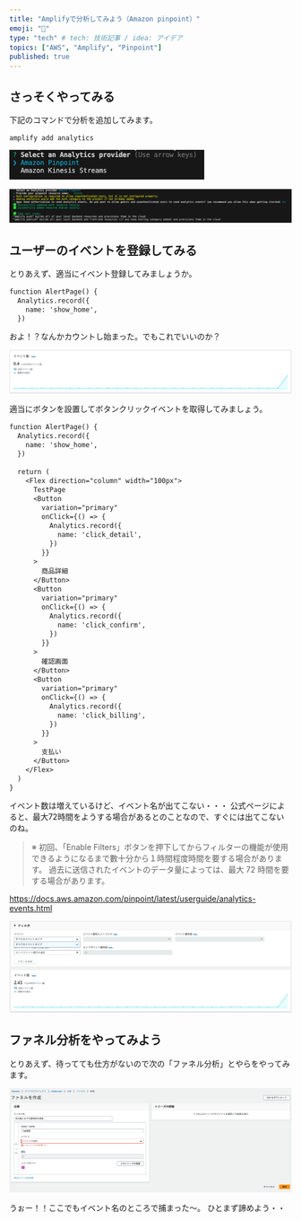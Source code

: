 ```yaml
---
title: "Amplifyで分析してみよう（Amazon pinpoint）"
emoji: "🐥"
type: "tech" # tech: 技術記事 / idea: アイデア
topics: ["AWS", "Amplify", "Pinpoint"]
published: true
---
```


## さっそくやってみる

下記のコマンドで分析を追加してみます。

```
amplify add analytics
```

![](/images/aws-amplify-analytics-01/2023-06-06-12-54-43.png)

![](/images/aws-amplify-analytics-01/2023-06-06-12-56-22.png)

## ユーザーのイベントを登録してみる

とりあえず、適当にイベント登録してみましょうか。

```
function AlertPage() {
  Analytics.record({
    name: 'show_home',
  })
```

およ！？なんかカウントし始まった。でもこれでいいのか？

![](/images/aws-amplify-analytics-01/2023-06-06-13-13-20.png)

適当にボタンを設置してボタンクリックイベントを取得してみましょう。

```
function AlertPage() {
  Analytics.record({
    name: 'show_home',
  })

  return (
    <Flex direction="column" width="100px">
      TestPage
      <Button
        variation="primary"
        onClick={() => {
          Analytics.record({
            name: 'click_detail',
          })
        }}
      >
        商品詳細
      </Button>
      <Button
        variation="primary"
        onClick={() => {
          Analytics.record({
            name: 'click_confirm',
          })
        }}
      >
        確認画面
      </Button>
      <Button
        variation="primary"
        onClick={() => {
          Analytics.record({
            name: 'click_billing',
          })
        }}
      >
        支払い
      </Button>
    </Flex>
  )
}
```

イベント数は増えているけど、イベント名が出てこない・・・
公式ページによると、最大72時間をようする場合があるとのことなので、すぐには出てこないのね。

> ※ 初回、「Enable Filters」ボタンを押下してからフィルターの機能が使用できるようになるまで數十分から１時間程度時間を要する場合があります。
> 過去に送信されたイベントのデータ量によっては、最大 72 時間を要する場合があります。

https://docs.aws.amazon.com/pinpoint/latest/userguide/analytics-events.html

![](/images/aws-amplify-analytics-01/2023-06-06-13-22-31.png)


## ファネル分析をやってみよう

とりあえず、待ってても仕方がないので次の「ファネル分析」とやらをやってみます。

![](/images/aws-amplify-analytics-01/2023-06-06-13-34-46.png)

うぉー！！ここでもイベント名のところで捕まった〜。
ひとまず諦めよう・・